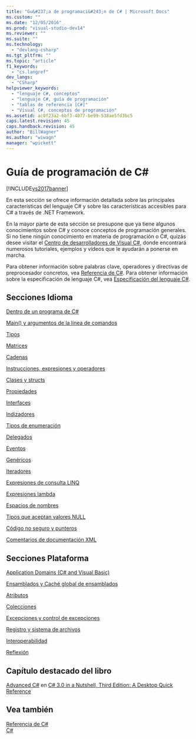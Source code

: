 ```yaml
---
title: "Gu&#237;a de programaci&#243;n de C# | Microsoft Docs"
ms.custom: ""
ms.date: "12/05/2016"
ms.prod: "visual-studio-dev14"
ms.reviewer: ""
ms.suite: ""
ms.technology: 
  - "devlang-csharp"
ms.tgt_pltfrm: ""
ms.topic: "article"
f1_keywords: 
  - "cs.langref"
dev_langs: 
  - "CSharp"
helpviewer_keywords: 
  - "lenguaje C#, conceptos"
  - "lenguaje C#, guía de programación"
  - "tablas de referencia [C#]"
  - "Visual C#, conceptos de programación"
ms.assetid: ac0f23a2-6bf3-4077-be99-538ae5fd3bc5
caps.latest.revision: 45
caps.handback.revision: 45
author: "BillWagner"
ms.author: "wiwagn"
manager: "wpickett"
---
```

# Gu&#237;a de programaci&#243;n de C# #
[!INCLUDE[vs2017banner](../../csharp/includes/vs2017banner.md)]

En esta sección se ofrece información detallada sobre las principales características del lenguaje C\# y sobre las características accesibles para C\# a través de .NET Framework.  
  
 En la mayor parte de esta sección se presupone que ya tiene algunos conocimientos sobre C\# y conoce conceptos de programación generales.  Si no tiene ningún conocimiento en materia de programación o C\#, quizás desee visitar el [Centro de desarrolladores de Visual C\#](http://go.microsoft.com/fwlink/?linkid=95125), donde encontrará numerosos tutoriales, ejemplos y vídeos que le ayudarán a ponerse en marcha.  
  
 Para obtener información sobre palabras clave, operadores y directivas de preprocesador concretos, vea [Referencia de C\#](../../csharp/language-reference/index.md).  Para obtener información sobre la especificación de lenguaje C\#, vea [Especificación del lenguaje C\#](../../csharp/language-reference/language-specification.md).  
  
## Secciones Idioma  
 [Dentro de un programa de C\#](../../csharp/programming-guide/inside-a-program/index.md)  
  
 [Main\(\) y argumentos de la línea de comandos](../../csharp/programming-guide/main-and-command-args/main-and-command-line-arguments.md)  
  
 [Tipos](../../csharp/programming-guide/types/index.md)  
  
 [Matrices](../../csharp/programming-guide/arrays/index.md)  
  
 [Cadenas](../../csharp/programming-guide/strings/index.md)  
  
 [Instrucciones, expresiones y operadores](../../csharp/programming-guide/statements-expressions-operators/index.md)  
  
 [Clases y structs](../../csharp/programming-guide/classes-and-structs/index.md)  
  
 [Propiedades](../../csharp/programming-guide/classes-and-structs/properties.md)  
  
 [Interfaces](../../csharp/programming-guide/interfaces/index.md)  
  
 [Indizadores](../../csharp/programming-guide/indexers/index.md)  
  
 [Tipos de enumeración](../../csharp/programming-guide/enumeration-types.md)  
  
 [Delegados](../../csharp/programming-guide/delegates/index.md)  
  
 [Eventos](../../csharp/programming-guide/events/index.md)  
  
 [Genéricos](../../csharp/programming-guide/generics/index.md)  
  
 [Iteradores](../Topic/Iterators%20\(C%23%20and%20Visual%20Basic\).md)  
  
 [Expresiones de consulta LINQ](../../csharp/programming-guide/linq-query-expressions/index.md)  
  
 [Expresiones lambda](../../csharp/programming-guide/statements-expressions-operators/lambda-expressions.md)  
  
 [Espacios de nombres](../../csharp/programming-guide/namespaces/index.md)  
  
 [Tipos que aceptan valores NULL](../../csharp/programming-guide/nullable-types/index.md)  
  
 [Código no seguro y punteros](../../csharp/programming-guide/unsafe-code-pointers/index.md)  
  
 [Comentarios de documentación XML](../../csharp/programming-guide/xmldoc/xml-documentation-comments.md)  
  
## Secciones Plataforma  
 [Application Domains \(C\# and Visual Basic\)](http://msdn.microsoft.com/es-es/1bc2939a-79db-4a4a-a677-4a2ce6de2b1e)  
  
 [Ensamblados y Caché global de ensamblados](../Topic/Assemblies%20and%20the%20Global%20Assembly%20Cache%20\(C%23%20and%20Visual%20Basic\).md)  
  
 [Atributos](../Topic/Attributes%20\(C%23%20and%20Visual%20Basic\).md)  
  
 [Colecciones](../Topic/Collections%20\(C%23%20and%20Visual%20Basic\).md)  
  
 [Excepciones y control de excepciones](../../csharp/programming-guide/exceptions/exceptions-and-exception-handling.md)  
  
 [Registro y sistema de archivos](../../csharp/programming-guide/file-system/file-system-and-the-registry.md)  
  
 [Interoperabilidad](../../csharp/programming-guide/interop/interoperability.md)  
  
 [Reflexión](../Topic/Reflection%20\(C%23%20and%20Visual%20Basic\).md)  
  
## Capítulo destacado del libro  
 [Advanced C\#](http://go.microsoft.com/fwlink/?LinkId=195407) en [C\# 3.0 in a Nutshell, Third Edition: A Desktop Quick Reference](http://go.microsoft.com/fwlink/?LinkId=195406)  
  
## Vea también  
 [Referencia de C\#](../../csharp/language-reference/index.md)   
 [C\#](../../csharp/csharp.md)